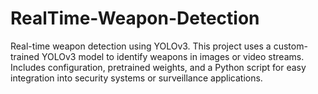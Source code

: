 # RealTime-Weapon-Detection
Real-time weapon detection using YOLOv3. This project uses a custom-trained YOLOv3 model to identify weapons in images or video streams. Includes configuration, pretrained weights, and a Python script for easy integration into security systems or surveillance applications.
